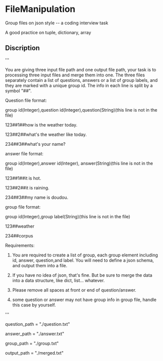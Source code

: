 # FileManipulation
Group files on json style -- a coding interview task

A good practice on tuple, dictionary, array

## Discription

'''

You are giving three input file path and one output file path, your task is to processing three input files and merge them into one. The three files separately contain a list of questions, answers or a list of group labels, and they are marked with a unique group id. The info in each line is split by a symbol "##".

Question file format:

group id(Integer),question id(Integer),question(String)(this line is not in the file)

123##1##how is the weather today.

123##2##what's the weather like today.

234##3##what's your name?

answer file format:

group id(Integer),answer id(Integer), answer(String)(this line is not in the file)

123##1##it is hot.

123##2##it is raining.

234##3##my name is doudou.


group file format:

group id(Integer),group label(String)(this line is not in the file)

123##weather

234##corpus

Requirements:

1. You are required to create a list of group, each group element including id, answer, question,and label. You will need to define a json schema, and output them into a file.

2. If you have no idea of json, that's fine. But be sure to merge the data into a data structure, like dict, list... whatever.

3. Please remove all spaces at front or end of question/answer.

4. some question or answer may not have group info in group file, handle this case by yourself.

'''

question_path = "./question.txt"

answer_path = "./answer.txt"

group_path = "./group.txt"

output_path = "./merged.txt"

